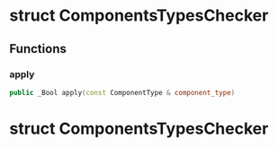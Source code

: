 # struct ComponentsTypesChecker


## Functions

### apply

```cpp
public _Bool apply(const ComponentType & component_type)
```




# struct ComponentsTypesChecker


